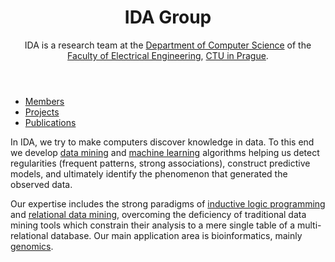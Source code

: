 <!DOCTYPE html>
<html>
<head>
<title>IDA Research Group</title>
<link rel="stylesheet" type="text/css" href="style.css">
</head>
<html>

<header>

# IDA Group

IDA is a research team at the [Department of Computer Science](http://cs.felk.cvut.cz)
of the [Faculty of Electrical Engineering](http://fel.cvut.cz),
[CTU in Prague](http://cvut.cz).

</header><nav>

 - [Members](http://cs.felk.cvut.cz/en/people/?researchTeam=3)
 - [Projects](http://cs.felk.cvut.cz/en/projects/ida)
 - [Publications](http://cs.felk.cvut.cz/en/publications/ida)

</nav>



<main>

In IDA, we try to make computers discover knowledge in data.
To this end we develop
[data mining](http://en.wikipedia.org/wiki/Data_mining) and
[machine learning](http://en.wikipedia.org/wiki/Machine_learning)
algorithms helping us detect regularities
(frequent patterns, strong associations),
construct predictive models,
and ultimately identify the phenomenon
that generated the observed data.

Our expertise includes the strong paradigms of
[inductive logic programming](https://en.wikipedia.org/wiki/Inductive_logic_programming)
and [relational data mining](http://en.wikipedia.org/wiki/Relational_data_mining),
overcoming the deficiency of traditional data mining tools
which constrain their analysis to a mere single table of a multi-relational database.
Our main application area is bioinformatics, mainly [genomics](http://en.wikipedia.org/wiki/Genomics).

</main>

<!--
## People

 - [Ing. Michael Anděl](http://cs.felk.cvut.cz/en/people/andelmi2)
 - [Ing. Jáchym Barvínek](http://cs.felk.cvut.cz/en/people/barvijac)
 - [Radomír Černoch, MSc.](http://cs.felk.cvut.cz/en/people/cernorad)
 - [Bc. Martin Hořeňovský](http://cs.felk.cvut.cz/en/people/horenmar)
 - [Ing. Ondřej Hubáček](http://cs.felk.cvut.cz/en/people/hubacon2)
 - [doc. Ing. Jiří Kléma, Ph.D.](http://cs.felk.cvut.cz/en/people/klema)
 - [Ing. Vladislav Král](http://cs.felk.cvut.cz/en/people/kralvla1)
 - [Bc. Marek Kryška](http://cs.felk.cvut.cz/en/people/kryskmar)
 - [Dr. Vyacheslav Kungurtsev, Ph.D.](http://cs.felk.cvut.cz/en/people/kunguvya)
 - [Ing. František Malinka](http://cs.felk.cvut.cz/en/people/malinfr1)
 - [Petr Ryšavý, MSc.](http://cs.felk.cvut.cz/en/people/rysavpe1)
 - [Ing. Gustav Šourek](http://cs.felk.cvut.cz/en/people/souregus)
 - [Ing. Martin Svatoš](http://cs.felk.cvut.cz/en/people/svatoma1)
 - [prof. Ing. Filip Železný, Ph.D.](http://cs.felk.cvut.cz/en/people/zelezny)
-->
</html>
